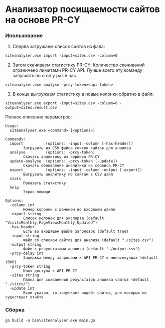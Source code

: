 # Анализатор посищаемости сайтов на основе PR-CY  

### Ипользование

1) Сперва загружаем список сайтов из фала:
```
siteanalyser.exe import -input=sites.csv -column=0
```

2) Затем скачиваем статистику PR-CY. Количество скачиваний ограничено лимитами PR-CY API. Лучше всего эту команду запускать по cron'у раз в час.
```
siteanalyser.exe analyse -prcy-token=<api-token>
```

3) В конце выгружаем статистику в новые колонки обратно в файл:
```
siteanalyser.exe export -input=sites.csv -column=0 -output=sites.result.csv
```

Полное описание параметров:

```
Usage: 
  siteanalyser.exe <command> [<options>]

Commands:
  import          (options: -input -column [-has-header])
        Загрузить из CSV файла список сайтов для анализа
  analyse         (options: -prcy-token)
        Скачать аналитику из сервиса PR-CY
  update-analyse  (options: -prcy-token [-update])
        Скачать обновление аналитики из сервиса PR-CY
  export          (options: -input -column -output [-export])
        Выгрузить аналитику по сайтам в CSV файл
  stats
        Показать статистику
  help
        Экран помощи

Options:
  -column int
        Номер колонки с доменом во входящем файле
  -export string
        Список колонок для экспорта (default "VisitsMonthly,PageViewsMonthly,Updated")
  -has-header
        Есть во входящем файле заголовок (default true)
  -input string
        Файл со списком сайтов для анализа (default "./sites.csv")
  -output string
        Файл с результатами анализа (default "./output.csv")
  -prcy-delay int
        Задержка между запросами к API PR-CY в милисекундах (default 1000)
  -prcy-token string
        Ключ доступа к API PR-CY
  -sites string
        Папка для сохранения результатов анализа сайтов (default "./sites/")
  -update int
        Если указан, то запускает апдейт сайтов, для которых не существует отчёта
```

### Сборка

```
go build -o bin\siteanalyser.exe main.go
```
